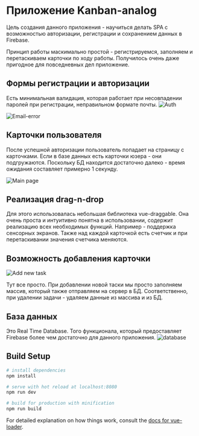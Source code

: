 Приложение Kanban-analog
=
Цель создания данного приложения - научиться делать SPA с возможностью авторизации, регистрации и сохранением данных в Firebase.

Принцип работы маскимально простой - регистрируемся, заполняем и перетаскиваем карточки по ходу работы. Получилось очень даже пригодное для повседневных дел приложение.

## Формы регистрации и авторизации
Есть минимальная валидация, которая работает при несовпадении паролей при регистрации, неправильном формате почты.
![Auth](https://user-images.githubusercontent.com/44979161/73729890-e4cacc00-4746-11ea-963c-dc8770f97d0f.png)

![Email-error](https://user-images.githubusercontent.com/44979161/73730048-36735680-4747-11ea-987e-27ba6fa8a0d6.png)

## Карточки пользователя
После успешной авторизации пользователь попадает на страницу с карточками. Если в базе данных есть карточки юзера - они подгружаются. Поскольку БД находится достаточно далеко - время ожидания составляет примерно 1 секунду.

![Main page](https://user-images.githubusercontent.com/44979161/73730363-b3063500-4747-11ea-81d8-0e76fa053236.png)

## Реализация drag-n-drop
Для этого использовалась небольшая библиотека vue-draggable. Она очень проста и интуитивно понятна в использовании, содержит реализацию всех необходимых функций. Например - поддержка сенсорных экранов. Также над каждой карточкой есть счетчик и при перетаскивании значения счетчика меняются. 

## Возможность добавления карточки

![Add new task](https://user-images.githubusercontent.com/44979161/73731074-e4cbcb80-4748-11ea-9fa6-a5c49527b510.png)

Тут все просто. При добавлении новой таски мы просто заполняем массив, который также отправляем на сервер в БД. Соответственно, при удалении задачи - удаляем данные из массива и из БД.

## База данных
Это Real Time Database. Того функционала, который предоставляет Firebase более чем достаточно для данного приложения.
![database](https://user-images.githubusercontent.com/44979161/73731719-06798280-474a-11ea-95aa-40803030bbfb.png)

## Build Setup

``` bash
# install dependencies
npm install

# serve with hot reload at localhost:8080
npm run dev

# build for production with minification
npm run build
```

For detailed explanation on how things work, consult the [docs for vue-loader](http://vuejs.github.io/vue-loader).
